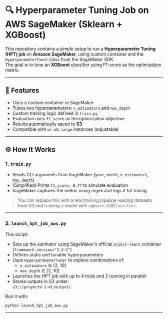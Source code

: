 # 🔍 Hyperparameter Tuning Job on AWS SageMaker (Sklearn + XGBoost)

This repository contains a simple setup to run a **Hyperparameter Tuning (HPT) job** on **Amazon SageMaker**, using custom container and the `HyperparameterTuner` class from the SageMaker SDK.  
The goal is to tune an **XGBoost** classifier using F1-score as the optimization metric.

---

## 🚀 Features

- Uses a custom container in SageMaker  
- Tunes two hyperparameters: `n_estimators` and `max_depth`  
- Custom training logic defined in `train.py`  
- Evaluation uses `f1_score` as the optimization objective  
- Results automatically saved to **S3**  
- Compatible with `ml.m5.large` instances (adjustable)

---

## ⚙️ How It Works

### 1. `train.py`

- Reads CLI arguments from SageMaker (`year`, `month`, `n_estimators`, `max_depth`)
- (Simplified) Prints `f1_score: 0.77` to simulate evaluation
- SageMaker captures the metric using regex and logs it for tuning

> You can replace this with a real training pipeline reading datasets from S3 and training a model with `xgboost.XGBClassifier`.

---

### 2. `launch_hpt_job_aws.py`

This script:

- Sets up the estimator using SageMaker's official `scikit-learn` container (`framework_version="1.2-1"`)
- Defines static and tunable hyperparameters
- Uses `HyperparameterTuner` to explore combinations of:
  - `n_estimators` ∈ [2, 10]
  - `max_depth` ∈ [2, 10]
- Launches the HPT job with up to 4 trials and 2 running in parallel
- Stores outputs in S3 under:  
  `s3://proyecto-1-ml/output/`

Run it with:

```bash
python launch_hpt_job_aws.py
```

---
